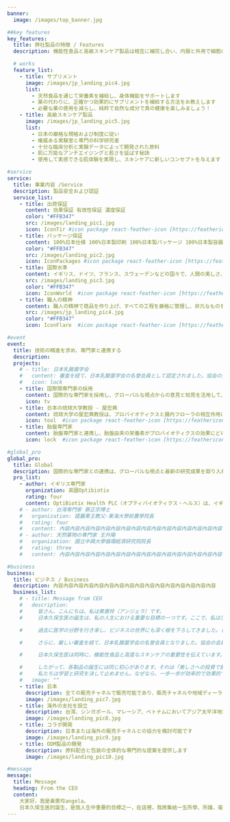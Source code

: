 ```yaml
---
banner:
  image: /images/top_banner.jpg

##key features
key_features:
  title: 弊社製品の特徴 / Features
  description: 機能性食品と高級スキンケア製品は相互に補完し合い、内服と外用で細胞の生命力を延ばします。常に世界と連携し、世界級高品質の原料を選び、妥協せず、遅れを取らないようにします。

  # works
  feature_list:
    - title: サプリメント  
      image: /images/jp_landing_pic4.jpg
      list:
        - 天然食品を通じて栄養素を補給し、身体機能をサポートします
        - 薬の代わりに、正確かつ効果的にサプリメントを補給する方法をお教えします
        - 必要な薬の使用を減らし、純粋で自然な成分で真の健康を楽しみましょう！
    - title: 高級スキンケア製品
      image: /images/jp_landing_pic5.jpg
      list:
        - 日本の厳格な規格および制度に従い
        - 権威ある実験室と専門の科学研究者
        - 十分な臨床分析と実験データによって開発された原料
        - 肌に万能なアンチエイジングと若さを延ばす秘訣
        - 使用して実感できる肌体験を実現し、スキンケアに新しいコンセプトを与えます

#service
service:
  title: 事業内容 /Service
  description: 製品安全および認証
  service_list:
    - title: 出荷保証
      content: 効果保証 有效性保証 濃度保証
      color: "#FFB347"
      src: /images/landing_pic1.jpg
      icon: IconTir #icon package react-feather-icon [https://feathericons.com]
    - title: パッケージ保証
      content: 100%日本仕様 100%日本製印刷 100%日本製パッケージ 100%日本製容器
      color: "#FFB347"
      src: /images/landing_pic2.jpg
      icon: IconPackages #icon package react-feather-icon [https://feathericons.com]
    - title: 国際水準
      content: イギリス、ドイツ、フランス、スウェーデンなどの国々で、人間の美しさ、健康、若さの維持に役立つ原料を幅広く探し求めております
      src: /images/landing_pic3.jpg
      color: "#FFB347"
      icon: IconWorld  #icon package react-feather-icon [https://feathericons.com]
    - title: 職人の精神
      content: 職人の精神で商品を作り上げ、すべての工程を厳格に管理し、非凡なものを生み出します
      src: /images/jp_landing_pic4.jpg
      color: "#FFB347"
      icon: IconFlare  #icon package react-feather-icon [https://feathericons.com]

#event
event:
  title: 技術の精進を求め、専門家と連携する
  description: 
  projects:
    # - title: 日本乳酸菌学会
    #   content: 審査を経て、日本乳酸菌学会の名誉会員として認定されました。協会の会員の多くは医師であり、定期的な研究会で豊富な臨床経験とデータを得ています。プロバイオティクスは、将来的な傾向として、微生物やウイルスに対する疾病の逆転や、それが世界中の人々に与える影響に対抗することができると考えられています
    #   icon: lock
    - title: 国際間専門家の採用
      content: 国際的な専門家を採用し、グローバルな視点からの意見と知見を活用して、プロバイオティクス研究をさらに発展させることを目指しています。これにより、多様な文化や地域における微生物の利用に関する理解を深め、より効果的な健康改善策を提供することが可能となります。
      icon: tv
    - title: 日本の琉球大学教授 - 屋宏典
      content: 琉球大学の屋宏典教授は、プロバイオティクスと腸内フローラの相互作用に関する専門的な研究を行っています。教授の研究は、腸内環境の健康が全身の健康に与える影響についての理解を深めるために貢献しており、その知識を活用して新たなプロバイオティクス製品の開発をサポートしています。
      icon: tool  #icon package react-feather-icon [https://feathericons.com/]
    - title: 胎盤専門家
      content: 胎盤専門家と連携し、胎盤由来の栄養素がプロバイオティクスの効果にどのように影響するかを研究しています。この取り組みは、母体の健康と新生児の発達における微生物の役割を理解し、より効果的な健康管理と治療法の開発に繋げることを目的としています。
      icon: lock  #icon package react-feather-icon [https://feathericons.com/]

#global_pro
global_pro:
  title: Global
  description: 国際的な専門家との連携は、グローバルな視点と最新の研究成果を取り入れるための重要な戦略です。この連携により、特定の分野における知識の共有や共同研究が促進され、技術革新や研究の質が向上します
  pro_list:
    - author: イギリス専門家
      organization: 英國Optibiotix
      rating: four
      content: OptiBiotix Health PLC（オプティバイオティクス・ヘルス）は、イギリスを拠点とするバイオテクノロジー企業です。同社は、特にプロバイオティクス（有益な微生物）やプレバイオティクス（腸内の善玉菌を増やす食物成分）を活用した健康改善のための革新的な製品を開発しています。
    # - author: 台湾専門家 蔡正宗博士 
    #   organization: 諾麗果王教父-東海大學前農學院長
    #   rating: four
    #   content: 內容內容內容內容內容內容內容內容內容內容內容內容內容內容內容內容
    # - author: 天然薬物の専門家 王升陽
    #   organization: 國立中興大學循環經濟研究院院長
    #   rating: three
    #   content: 內容內容內容內容內容內容內容內容內容內容內容內容內容內容內容內容

#business
business:
  title: ビジネス / Business
  description: 內容內容內容內容內容內容內容內容內容內容內容內容內容內容內容內容
  business_list:
    # - title: Message from CEO
    #   description:
    #     皆さん、こんにちは。私は黄惠玲（アンジェラ）です。  
    #     日本久保生医の誕生は、私の人生における重要な目標の一つです。ここで、私は生涯の学びと知識を集結させ、惜しみなく共有し、研究に根ざし、国際的な専門家とつながり、私たちを信じてくださる皆様に分かりやすくお伝えします。共に生命を敬い、この旅を楽しみましょう。

    #     過去に医学の分野を行き来し、ビジネスの世界にも深く根を下ろしてきました。しかし、体内から抗議の声が上がった時、外的なものはすべて取るに足らないことを深く理解しています。そのため、私は国際的な研究所を探し求め、日本、イギリス、ドイツ、フランス、スウェーデンなど、各国の権威ある研究者と出会い、世界最先端の研究とつながりました。最終的に、厳格な日本の研究所と高品質な日本の原料を基に、国際レベルの健康研究を統合しました。

    #     さらに、厳しい審査を経て、日本乳酸菌学会の名誉会員となりました。協会の会員の多くは医師であり、定期的な研究会で豊富な臨床経験とデータを得ています。プロバイオティクスは将来、疾病を逆転させ、微生物やウイルスによる全人類への被害と戦う可能性があります。専門医で構成される日本乳酸菌学会は、疾病の根本を救う細部を見逃しません。

    #     日本久保生医は同時に、機能性食品と高度なスキンケアの重要性を伝えています。なぜなら、両者は相互に補完し合い、内服と外用によって細胞の生命力を延長するからです。日本の厳格な規格と制度を通じて、現地の最も権威ある研究所と専門の科学研究者を見つけ出し、天然の原型食品の栄養素で体の機能を補完し、薬物の作用に代わるとともに、肌の全能的な抗老化と若さの維持の秘訣を見出しています。

    #     したがって、各製品の誕生には同じ初心があります。それは「美しさへの投資で健康にプラス」です。
    #     私たちは学習と研究を決して止めません。なぜなら、一歩一歩が効率的で効果的でなければならないからです。私たちと一緒に国際的な科学技術とつながり、時代の最先端の健康に立ちましょう！
    #   image: ""
    - title: 日本
      description: 全ての販売チャネルで販売可能であり、販売チャネルや地域ディーラーについてはお問い合わせください
      image: /images/landing_pic7.jpg
    - title: 海外の支社を設立
      description: 台湾、シンガポール、マレーシア、ベトナムにおいてアジア太平洋地域のマーケティングネットワークを構築し、アジア太平洋地域の販売チャネルや地域ディーラーについてはお問い合わせください
      image: /images/landing_pic8.jpg
    - title: コラボ開発
      description: 日本または海外の販売チャネルとの協力を検討可能です
      image: /images/landing_pic9.jpg
    - title: ODM製品の開発
      description: 原料配合と包装の全体的な専門的な提案を提供します
      image: /images/landing_pic10.jpg

#message
message:
  title: Message
  heading: From the CEO
  content: 
    大家好，我是黃惠玲angela。
    日本久保生医的誕生，是我人生中重要的目標之一，在這裡，我將集結一生所學、所識，毫無保留，並且扎根研究、國際專家接軌，淺顯易懂的教給相信我們的您，一起敬愛生命，享受旅程。
---
```

